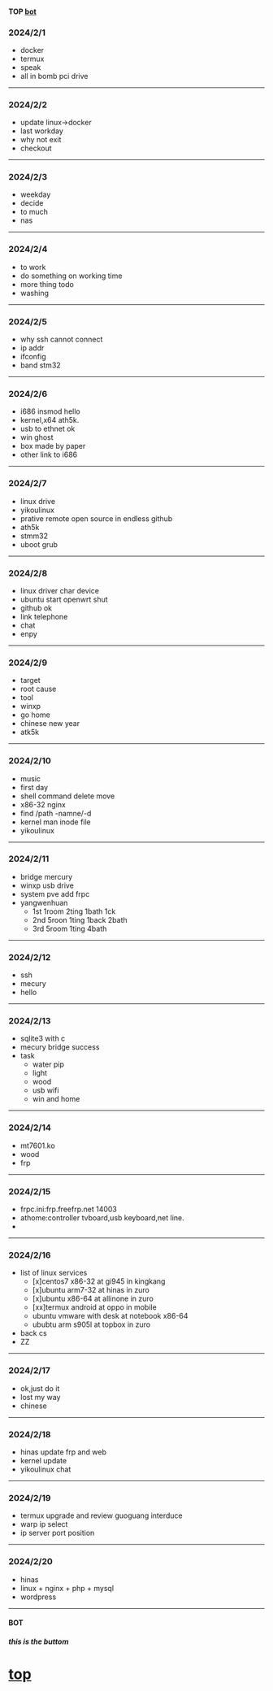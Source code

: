 #### TOP [bot](#bot)

### 2024/2/1
- docker
- termux
- speak
- all in bomb pci drive
---
### 2024/2/2
- update linux->docker
- last workday
- why not exit
- checkout
---
### 2024/2/3
- weekday 
- decide
- to much
- nas
---
### 2024/2/4
- to work 
- do something on working time
- more thing todo
- washing
---
### 2024/2/5
- why ssh cannot connect 
- ip addr
- ifconfig
- band stm32
---
### 2024/2/6
- i686 insmod hello 
- kernel,x64 ath5k.
- usb to ethnet ok
- win ghost
- box made by paper
- other link to i686
---
### 2024/2/7
- linux drive 
- yikoulinux
- prative remote open source in endless  github
- ath5k
- stmm32
- uboot grub
---
### 2024/2/8
- linux driver char device 
- ubuntu start openwrt shut
- github ok
- link telephone
- chat
- enpy
---
### 2024/2/9
- target 
- root cause
- tool
- winxp
- go home
- chinese new year
- atk5k
---
### 2024/2/10
- music
- first day
- shell command delete move
- x86-32 nginx
- find /path -namne/-d 
- kernel man inode file
- yikoulinux
---
### 2024/2/11
- bridge mercury 
- winxp usb drive
- system pve add frpc
- yangwenhuan
  - 1st 1room 2ting 1bath 1ck 
  - 2nd 5roon 1ting 1back 2bath 
  - 3rd 5room 1ting 4bath
---
### 2024/2/12
- ssh 
- mecury
- hello
---
### 2024/2/13
- sqlite3 with c 
- mecury bridge success
- task 
  - water pip
  - light
  - wood
  - usb wifi
  - win and home
---
### 2024/2/14
- mt7601.ko 
- wood
- frp
---
### 2024/2/15
- frpc.ini:frp.freefrp.net 14003
- athome:controller tvboard,usb keyboard,net line.
- 
---
### 2024/2/16
- list of linux services
  - [x]centos7 x86-32 at gi945 in kingkang
  - [x]ubuntu arm7-32 at hinas in zuro
  - [x]ubuntu x86-64 at allinone in zuro
  - [xx]termux android at oppo in mobile
  - ubuntu vmware with desk at notebook x86-64
  - ububtu arm s905l at topbox in zuro
- back cs
- ZZ
---
### 2024/2/17
- ok,just do it
- lost my way
- chinese
---
### 2024/2/18
- hinas update frp and web 
- kernel update
- yikoulinux chat 
---
### 2024/2/19
- termux upgrade and review guoguang interduce 
- warp ip  select
- ip server port position
---
### 2024/2/20
- hinas  
- linux + nginx + php  + mysql
- wordpress 
---
#### BOT    
##### this is the buttom   

[top](#top)
===


